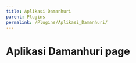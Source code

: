 ```yaml
---
title: Aplikasi Damanhuri
parent: Plugins
permalink: /Plugins/Aplikasi_Damanhuri/
---
```


# Aplikasi Damanhuri page
